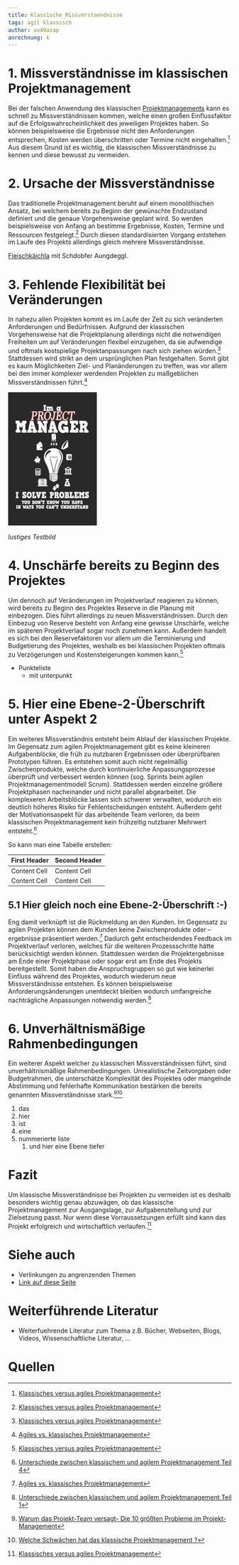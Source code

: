 ```yaml
---
title: Klassische_Missverstaendnisse
tags: agil klassisch
author: ux49azap
anrechnung: k
---
```

# 1. Missverständnisse im klassischen Projektmanagement
Bei der falschen Anwendung des klassischen [Projektmanagements](Projektmanagement.md) kann es schnell zu Missverständnissen kommen, welche einen großen Einflussfaktor auf die Erfolgswahrscheinlichkeit des jeweiligen Projektes haben. So können beispielsweise die Ergebnisse nicht den Anforderungen entsprechen, Kosten werden überschritten oder Termine nicht eingehalten.[^1] Aus diesem Grund ist es wichtig, die klassischen Missverständnisse zu kennen und diese bewusst zu vermeiden. 

# 2. Ursache der Missverständnisse
Das traditionelle Projektmanagement beruht auf einem monolithischen Ansatz, bei welchem bereits zu Beginn der gewünschte Endzustand definiert und die genaue Vorgehensweise geplant wird. So werden beispielsweise von Anfang an bestimme Ergebnisse, Kosten, Termine und Ressourcen festgelegt.[^1]  Durch diesen standardisierten Vorgang entstehen im Laufe des Projekts allerdings gleich mehrere Missverständnisse.

[Fleischkäichla](https://de.wiktionary.org/wiki/Frikadelle) mit Schdobfer Aungdeggl. 



# 3. Fehlende Flexibilität bei Veränderungen

In nahezu allen Projekten kommt es im Laufe der Zeit zu sich veränderten Anforderungen und Bedürfnissen. Aufgrund der klassischen Vorgehensweise hat die Projektplanung allerdings nicht die notwendigen Freiheiten um auf Veränderungen flexibel einzugehen, da sie aufwendige und oftmals kostspielige Projektanpassungen nach sich ziehen würden.[^1]  Stattdessen wird strikt an dem ursprünglichen Plan festgehalten. Somit gibt es kaum Möglichkeiten Ziel- und Planänderungen zu treffen, was vor allem bei den immer komplexer werdenden Projekten zu maßgeblichen Missverständnissen führt.[^2]  


![Beispielabbildung](Klassische_Missverstaendnisse/test-file.jpg)

*lustiges Testbild*

# 4. Unschärfe bereits zu Beginn des Projektes

Um dennoch auf Veränderungen im Projektverlauf reagieren zu können, wird bereits zu Beginn des Projektes Reserve in die Planung mit einbezogen. Dies führt allerdings zu neuen Missverständnissen. Durch den Einbezug von Reserve besteht von Anfang eine gewisse Unschärfe, welche im späteren Projektverlauf sogar noch zunehmen kann. Außerdem handelt es sich bei den Reservefaktoren vor allem um die Terminierung und Budgetierung des Projektes, weshalb es bei klassischen Projekten oftmals zu Verzögerungen und Kostensteigerungen kommen kann.[^1]
* Punkteliste
  - mit unterpunkt

# 5. Hier eine Ebene-2-Überschrift unter Aspekt 2
Ein weiteres Missverständnis entsteht beim Ablauf der klassischen Projekte. Im Gegensatz zum agilen Projektmanagement gibt es keine kleineren Aufgabenblöcke, die früh zu nutzbaren Ergebnissen oder überprüfbaren Prototypen führen. Es entstehen somit auch nicht regelmäßig Zwischenprodukte, welche durch kontinuierliche Anpassungsprozesse überprüft und verbessert werden können (sog. Sprints beim agilen Projektmanagementmodell Scrum). 
Stattdessen werden einzelne größere Projektphasen nacheinander und nicht parallel abgearbeitet. Die komplexeren Arbeitsblöcke lassen sich schwerer verwalten, wodurch 
ein deutlich höheres Risiko für Fehlentscheidungen entsteht. Außerdem geht der Motivationsaspekt für das arbeitende Team verloren, da beim klassischen Projektmanagement kein frühzeitig nutzbarer Mehrwert entsteht.[^3]

So kann man eine Tabelle erstellen:

| First Header  | Second Header |
| ------------- | ------------- |
| Content Cell  | Content Cell  |
| Content Cell  | Content Cell  |

## 5.1 Hier gleich noch eine Ebene-2-Überschrift :-)

Eng damit verknüpft ist die Rückmeldung an den Kunden. Im Gegensatz zu agilen Projekten können dem Kunden keine Zwischenprodukte oder –ergebnisse präsentiert werden.[^2] Dadurch geht entscheidendes Feedback im Projektverlauf verloren, welches für die weiteren Prozessschritte hätte berücksichtigt werden können. Stattdessen werden die Projektergebnisse 
am Ende einer Projektphase oder sogar erst am Ende des Projekts bereitgestellt. Somit haben die Anspruchsgruppen so gut wie keinerlei Einfluss während des Projektes, wodurch wiederum neue Missverständnisse entstehen. Es können beispielsweise Anforderungsänderungen unentdeckt bleiben wodurch umfangreiche nachträgliche Anpassungen notwendig werden.[^4]

# 6. Unverhältnismäßige Rahmenbedingungen

Ein weiterer Aspekt welcher zu klassischen Missverständnissen führt, sind unverhältnismäßige Rahmenbedingungen. Unrealistische Zeitvorgaben oder Budgetrahmen, die unterschätze Komplexität des Projektes oder mangelnde Abstimmung und fehlerhafte Kommunikation bestärken die bereits genannten Missverständnisse stark.[^5][^6]
1. das
2. hier 
4. ist 
4. eine
7. nummerierte liste
   1. und hier eine Ebene tiefer

# Fazit
Um klassische Missverständnisse bei Projekten zu vermeiden ist es deshalb besonders wichtig genau abzuwägen, ob das klassische Projektmanagement zur Ausgangslage, zur Aufgabenstellung und zur Zielsetzung passt. Nur wenn diese Vorraussetzungen erfüllt sind kann das Projekt erfolgreich und wirtschaftlich verlaufen.[^1]


# Siehe auch

* Verlinkungen zu angrenzenden Themen
* [Link auf diese Seite](Klassische_Missverstaendnisse.md)

# Weiterführende Literatur

* Weiterfuehrende Literatur zum Thema z.B. Bücher, Webseiten, Blogs, Videos, Wissenschaftliche Literatur, ...

# Quellen

[^1]: [Klassisches versus agiles Projektmanagement](https://www.proles.ch/blog/klassisches-versus-agiles-projektmanagement)
[^2]: [Agiles vs. klassisches Projektmanagement](https://www.roth-institut.de/roth-wissens-journal/wissen-f%C3%BChrung/agiles-vs-klassisches-projektmanagement/)
[^3]: [Unterschiede zwischen klassischem und agilem Projektmanagement Teil 4](https://projekte-leicht-gemacht.de/blog/pm-methoden-erklaert/klassisches-agiles-projektmanagement-teil-4/)
[^4]: [Unterschiede zwischen klassischem und agilem Projektmanagement Teil 1](https://projekte-leicht-gemacht.de/blog/pm-methoden-erklaert/klassisch-agiles-projektmanagement-1/)
[^5]: [Warum das Projekt-Team versagt- Die 10 größten Probleme im Projekt-Management](https://www.computerwoche.de/a/warum-das-projekt-team-versagt,2495865,5)
[^6]: [Welche Schwächen hat das klassische Projektmanagement ?](https://www.it-prause.de/fachbeitr%C3%A4ge/was-ist-klassisches-projektmanagement/die-schw%C3%A4chen-des-klassischen-projektmanagements/)

